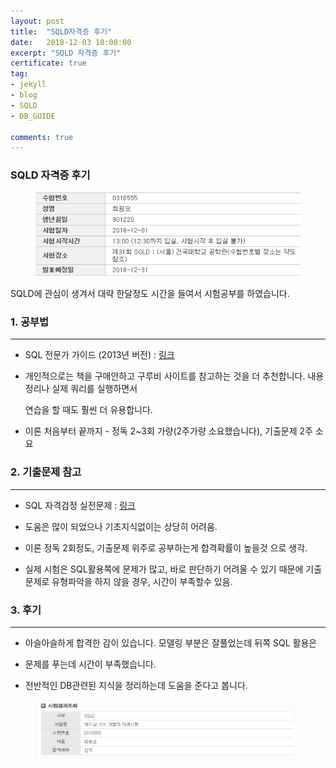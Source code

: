 ```yaml
---
layout: post
title:  "SQLD자격증 후기"
date:   2018-12-03 10:00:00
excerpt: "SQLD 자격증 후기"
certificate: true
tag:
- jekyll
- blog
- SQLD
- DB_GUIDE

comments: true
---
```


### SQLD 자격증 후기

<figure>
    <a href="/assets/img/sqld_cert.png"><img src="/assets/img/sqld_cert.png"></a>
    <!--<figcaption>Caption describing these two images.</figcaption>-->
</figure>

SQLD에 관심이 생겨서 대략 한달정도 시간을 들여서 시험공부를 하였습니다.

### 1. 공부법
<hr>

* SQL 전문가 가이드 (2013년 버전) : [링크](http://www.gurubee.net/bookcafe/sqlp_1st)

* 개인적으로는 책을 구매안하고 구루비 사이트를 참고하는 것을 더 추천합니다. 내용 정리나 실제 쿼리를 실행하면서
  
  연습을 할 때도 훨씬 더 유용합니다.

* 이론 처음부터 끝까지 - 정독 2~3회 가량(2주가량 소요했습니다), 기출문제 2주 소요

### 2. 기출문제 참고
<hr>

* SQL 자격검정 실전문제 : [링크](http://www.yes24.com/24/goods/33524934)

* 도움은 많이 되었으나 기초지식없이는 상당히 어려움.

* 이론 정독 2회정도, 기출문제 위주로 공부하는게 합격확률이 높을것 으로 생각.

* 실제 시험은 SQL활용쪽에 문제가 많고, 바로 판단하기 어려울 수 있기 때문에 기출문제로
  유형파악을 하지 않을 경우, 시간이 부족할수 있음.


### 3. 후기
<hr>

* 아슬아슬하게 합격한 감이 있습니다. 모델링 부분은 잘풀었는데 뒤쪽 SQL 활용은

* 문제를 푸는데 시간이 부족했습니다. 

* 전반적인 DB관련된 지식을 정리하는데 도움을 준다고 봅니다. 

<figure>
    <a href="/assets/img/sqld_cert02.png"><img src="/assets/img/sqld_cert02.png"></a>
    <!--<figcaption>Caption describing these two images.</figcaption>-->
</figure>

